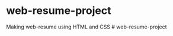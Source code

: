 # web-resume-project
Making web-resume using HTML and CSS
#   w e b - r e s u m e - p r o j e c t  
 